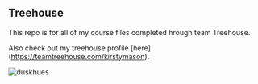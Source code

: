 ## Treehouse 

This repo is for all of my course files completed hrough team Treehouse. 

Also check out my treehouse profile [here] (https://teamtreehouse.com/kirstymason). 

![duskhues](https://user-images.githubusercontent.com/59086284/71407173-466d2600-2632-11ea-9c3a-0c67e6221a1d.jpeg)
